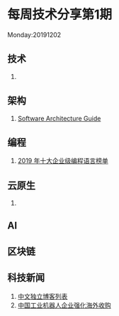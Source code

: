 # 每周技术分享第1期
Monday:20191202

## 技术
1. 

## 架构
1. [Software Architecture Guide](https://martinfowler.com/architecture/)

## 编程
1. [2019 年十大企业级编程语言榜单](https://www.infoq.cn/article/B2T3w0AGXHlL7SaGayb7)
  
## 云原生
1. 


## AI


## 区块链


## 科技新闻
1. [中文独立博客列表](https://github.com/timqian/chinese-independent-blogs)
2. [中国工业机器人企业强化海外收购](https://www.zaobao.com/realtime/china/story20191203-1010308)
